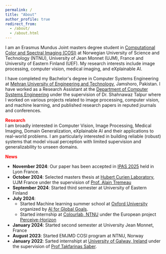 ```yaml
---
permalink: /
title: "About"
author_profile: true
redirect_from: 
  - /about/
  - /about.html
---
```


I am an Erasmus Mundus Joint masters degree student in [Computational Color and Spectral Imaging (COSI)](https://cosi-master.eu/) at Norwegian University of Science and Technology (NTNU), University of Jean Monnet (UJM), France and University of Eastern Finland (UEF). My research interests include image processing, computer vision, medical imaging, and eXplainable AI.

I have completed my Bachelor's degree in Computer Systems Engineering at [Mehran University of Engineering and Technology](https://www.muet.edu.pk/), Jamshoro, Pakistan. I have worked as a Research Assistant at the [Department of Computer Systems Engineering](https://cs.muet.edu.pk/) under the supervision of Dr. Shahnawaz Talpur where I worked on various projects related to image processing, computer vision, and machine learning, and published research papers in reputed journals and conferences.

<span style="color: red;">**Research**</span>
<br>
I am broadly interested in Computer Vision, Image Processing, Medical Imaging, Domain Generalization, eXplainable AI and their applications to real-world problems. I am particularly interested in building reliable (robust) systems that model visual perception with limited supervision and generalizability to unseen domains.


<span style="color: red;">**News**</span>
* <b>November 2024</b>: Our paper has been accepted in [IPAS 2025](https://ipas.ieee.tn/) held in Lyon France.
* <b>October 2024</b>: Selected masters thesis at [Hubert Curien Laboratory](https://laboratoirehubertcurien.univ-st-etienne.fr/en/index.html), UJM France under the supervision of [Prof. Alain Tremeau](https://perso.univ-st-etienne.fr/tremeaua/)
* <b>September 2024</b>: Started third semester at University of Eastern Finland
* <b>July 2024</b>:
  - Started Machine learning summer school at [Oxford University](https://www.oxfordml.school/) organized by [AI for Global Goals](https://www.globalgoals.ai/).
  - Started internship at [Colourlab, NTNU](https://www.ntnu.edu/colourlab) under the European project [Perceive-Horizon](https://perceive-horizon.eu/)
* <b>January 2024</b>: Started second semester at University Jean Monnet, France
* <b>August 2023</b>: Started EMJMD COSI program at NTNU, Norway
* <b>January 2022</b>: Sarted internshipt at [University of Galway, Ireland](https://www.universityofgalway.ie/) under the supervision of [Prof Takfarinas Saber](https://www.universityofgalway.ie/our-research/people/computer-science/takfarinassaber/).

